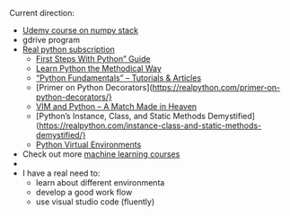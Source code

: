 Current direction:
* [Udemy course on numpy stack](https://www.udemy.com/course/deep-learning-prerequisites-the-numpy-stack-in-python/learn/lecture/8874838#overview)
* gdrive program
* [Real python subscription](https://realpython.com/switching-to-python/)
  * [First Steps With Python” Guide](https://realpython.com/python-first-steps/)
  * [Learn Python the Methodical Way](https://realpython.com/learn-python-the-methodical-way/)
  * [“Python Fundamentals” – Tutorials & Articles](https://realpython.com/tutorials/basics/)
  * [Primer on Python Decorators](https://realpython.com/primer-on-python-decorators/}
  * [VIM and Python – A Match Made in Heaven](https://realpython.com/vim-and-python-a-match-made-in-heaven/)
  * [Python’s Instance, Class, and Static Methods Demystified](https://realpython.com/instance-class-and-static-methods-demystified/}
  * [Python Virtual Environments](https://realpython.com/python-virtual-environments-a-primer/)
* Check out more [machine learning courses](https://www.coriers.com/25-of-the-best-data-science-courses-online/)
*
* I have a real need to: 
  * learn about different environmenta
  * develop a good work flow
  * use visual studio code (fluently)
